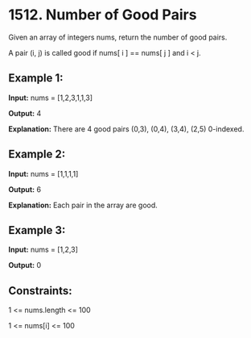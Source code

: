 # 1512. Number of Good Pairs

Given an array of integers nums, return the number of good pairs.

A pair (i, j) is called good if nums[ i ] == nums[ j ] and i < j.

 

## Example 1:

**Input:** nums = [1,2,3,1,1,3]

**Output:** 4

**Explanation:** There are 4 good pairs (0,3), (0,4), (3,4), (2,5) 0-indexed.

## Example 2:

**Input:** nums = [1,1,1,1]

**Output:** 6

**Explanation:** Each pair in the array are good.

## Example 3:

**Input:** nums = [1,2,3]

**Output:** 0
 

## Constraints:

1 <= nums.length <= 100

1 <= nums[i] <= 100
